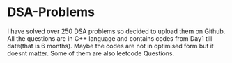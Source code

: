 # DSA-Problems
I have solved over 250 DSA problems so decided to upload them on Github. 
All the questions are in C++ language and contains codes from Day1 till date(that is 6 months).
Maybe the codes are not in optimised form but it doesnt matter.
Some of them are also leetcode Questions.
